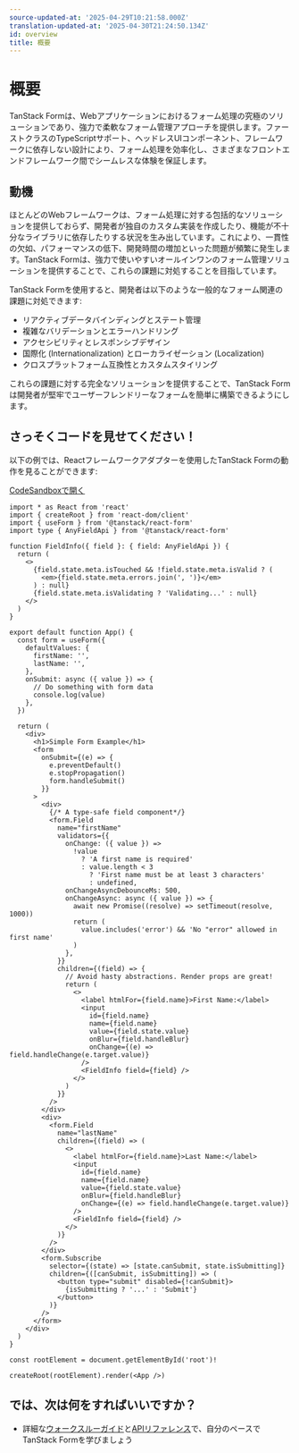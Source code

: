 ```yaml
---
source-updated-at: '2025-04-29T10:21:58.000Z'
translation-updated-at: '2025-04-30T21:24:50.134Z'
id: overview
title: 概要
---
```


# 概要

TanStack Formは、Webアプリケーションにおけるフォーム処理の究極のソリューションであり、強力で柔軟なフォーム管理アプローチを提供します。ファーストクラスのTypeScriptサポート、ヘッドレスUIコンポーネント、フレームワークに依存しない設計により、フォーム処理を効率化し、さまざまなフロントエンドフレームワーク間でシームレスな体験を保証します。

## 動機

ほとんどのWebフレームワークは、フォーム処理に対する包括的なソリューションを提供しておらず、開発者が独自のカスタム実装を作成したり、機能が不十分なライブラリに依存したりする状況を生み出しています。これにより、一貫性の欠如、パフォーマンスの低下、開発時間の増加といった問題が頻繁に発生します。TanStack Formは、強力で使いやすいオールインワンのフォーム管理ソリューションを提供することで、これらの課題に対処することを目指しています。

TanStack Formを使用すると、開発者は以下のような一般的なフォーム関連の課題に対処できます:

- リアクティブデータバインディングとステート管理
- 複雑なバリデーションとエラーハンドリング
- アクセシビリティとレスポンシブデザイン
- 国際化 (Internationalization) とローカライゼーション (Localization)
- クロスプラットフォーム互換性とカスタムスタイリング

これらの課題に対する完全なソリューションを提供することで、TanStack Formは開発者が堅牢でユーザーフレンドリーなフォームを簡単に構築できるようにします。

## さっそくコードを見せてください！

以下の例では、Reactフレームワークアダプターを使用したTanStack Formの動作を見ることができます:

[CodeSandboxで開く](https://codesandbox.io/s/github/tanstack/form/tree/main/examples/react/simple)

```tsx
import * as React from 'react'
import { createRoot } from 'react-dom/client'
import { useForm } from '@tanstack/react-form'
import type { AnyFieldApi } from '@tanstack/react-form'

function FieldInfo({ field }: { field: AnyFieldApi }) {
  return (
    <>
      {field.state.meta.isTouched && !field.state.meta.isValid ? (
        <em>{field.state.meta.errors.join(', ')}</em>
      ) : null}
      {field.state.meta.isValidating ? 'Validating...' : null}
    </>
  )
}

export default function App() {
  const form = useForm({
    defaultValues: {
      firstName: '',
      lastName: '',
    },
    onSubmit: async ({ value }) => {
      // Do something with form data
      console.log(value)
    },
  })

  return (
    <div>
      <h1>Simple Form Example</h1>
      <form
        onSubmit={(e) => {
          e.preventDefault()
          e.stopPropagation()
          form.handleSubmit()
        }}
      >
        <div>
          {/* A type-safe field component*/}
          <form.Field
            name="firstName"
            validators={{
              onChange: ({ value }) =>
                !value
                  ? 'A first name is required'
                  : value.length < 3
                    ? 'First name must be at least 3 characters'
                    : undefined,
              onChangeAsyncDebounceMs: 500,
              onChangeAsync: async ({ value }) => {
                await new Promise((resolve) => setTimeout(resolve, 1000))
                return (
                  value.includes('error') && 'No "error" allowed in first name'
                )
              },
            }}
            children={(field) => {
              // Avoid hasty abstractions. Render props are great!
              return (
                <>
                  <label htmlFor={field.name}>First Name:</label>
                  <input
                    id={field.name}
                    name={field.name}
                    value={field.state.value}
                    onBlur={field.handleBlur}
                    onChange={(e) => field.handleChange(e.target.value)}
                  />
                  <FieldInfo field={field} />
                </>
              )
            }}
          />
        </div>
        <div>
          <form.Field
            name="lastName"
            children={(field) => (
              <>
                <label htmlFor={field.name}>Last Name:</label>
                <input
                  id={field.name}
                  name={field.name}
                  value={field.state.value}
                  onBlur={field.handleBlur}
                  onChange={(e) => field.handleChange(e.target.value)}
                />
                <FieldInfo field={field} />
              </>
            )}
          />
        </div>
        <form.Subscribe
          selector={(state) => [state.canSubmit, state.isSubmitting]}
          children={([canSubmit, isSubmitting]) => (
            <button type="submit" disabled={!canSubmit}>
              {isSubmitting ? '...' : 'Submit'}
            </button>
          )}
        />
      </form>
    </div>
  )
}

const rootElement = document.getElementById('root')!

createRoot(rootElement).render(<App />)
```

## では、次は何をすればいいですか？

- 詳細な[ウォークスルーガイド](../installation)と[APIリファレンス](../reference/classes/formapi)で、自分のペースでTanStack Formを学びましょう
